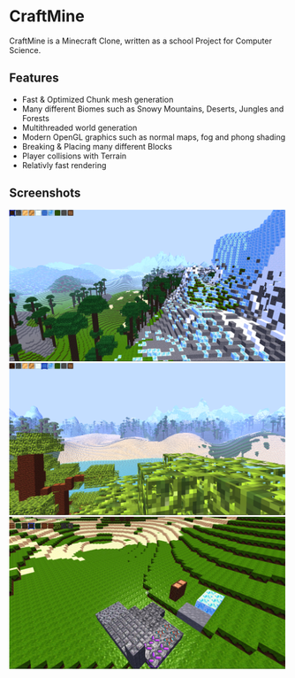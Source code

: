 # CraftMine

CraftMine is a Minecraft Clone, written as a school Project for Computer Science.

## Features
- Fast & Optimized Chunk mesh generation
- Many different Biomes such as Snowy Mountains, Deserts, Jungles and Forests
- Multithreaded world generation
- Modern OpenGL graphics such as normal maps, fog and phong shading
- Breaking & Placing many different Blocks
- Player collisions with Terrain
- Relativly fast rendering

## Screenshots
<img src="./mountain.png" alt="showcase of vast mountains and renderdistance" width="500"/>
<img src="./jungleocean.png" alt="view from jungle across an ocean" width="500"/>
<img src="./normalmaps.png" alt="Showing off normal maps" width="500"/>